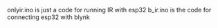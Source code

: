 onlyir.ino is just a code for running IR with esp32
b_ir.ino is the code for connecting esp32 with blynk
